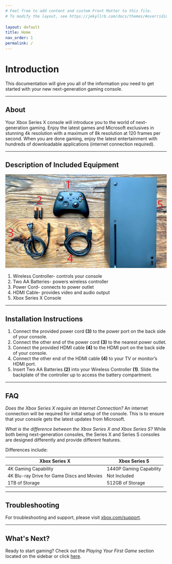 ```yaml
---
# Feel free to add content and custom Front Matter to this file.
# To modify the layout, see https://jekyllrb.com/docs/themes/#overriding-theme-defaults

layout: default
title: Home
nav_order: 1
permalink: /
---
```


# Introduction

This documentation will give you all of the information you need to get started with your new next-generation gaming console.

___

## About

Your Xbox Series X console will introduce you to the world of next-generation gaming. Enjoy the latest games and Microsoft exclusives in stunning 4k resolution with a maximum of 8k resolution at 120 frames per second. When you are done gaming, enjoy the latest entertainment with hundreds of downloadable applications (internet connection required).

___

## Description of Included Equipment

![alt text](assets\images\img-1471.jpg "Equipment")

1. Wireless Controller- controls your console
2. Two AA Batteries- powers wireless controller
3. Power Cord- connects to power outlet
4. HDMI Cable- provides video and audio output
5. Xbox Series X Console

___

## Installation Instructions

1. Connect the provided power cord **(3)** to the power port on the back side of your console.
2. Connect the other end of the power cord **(3)** to the nearest power outlet.
3. Connect the provided HDMI cable **(4)** to the HDMI port on the back side of your console.
4. Connect the other end of the HDMI cable **(4)** to your TV or monitor’s HDMI port.
5. Insert Two AA Batteries **(2)** into your Wireless Controller **(1)**. Slide the backplate of the controller up to access the battery compartment.

___

## FAQ

_Does the Xbox Series X require an Internet Connection?_
An internet connection will be required for initial setup of the console. This is to ensure that your console gets the latest updates from Microsoft.

_What is the difference between the Xbox Series X and Xbox Series S?_
While both being next-generation consoles, the Series X and Series S consoles are designed differently and provide different features.

Differences include:

Xbox Series X | Xbox Series S
--- | ---
4K Gaming Capability | 1440P Gaming Capability
4K Blu-ray Drive for Game Discs and Movies | Not Included
1TB of Storage | 512GB of Storage

___

## Troubleshooting

For troubleshooting and support, please visit [xbox.com/support](https://xbox.com/support).

___

## What's Next?

Ready to start gaming? Check out the _Playing Your First Game_ section located on the sidebar or click [here](https://farshchiam.github.io/XboxSeriesX/gaming).
